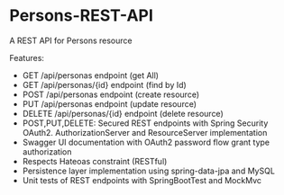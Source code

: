# Persons-REST-API
A REST API for Persons resource

Features:
- GET /api/personas endpoint (get All)
- GET /api/personas/{id} endpoint (find by Id)
- POST /api/personas endpoint (create resource)
- PUT /api/personas endpoint (update resource)
- DELETE /api/personas/{id} endpoint (delete resource)
- POST,PUT,DELETE: Secured REST endpoints with Spring Security OAuth2. AuthorizationServer and ResourceServer implementation
- Swagger UI documentation with OAuth2 password flow grant type authorization
- Respects Hateoas constraint (RESTful)
- Persistence layer implementation using spring-data-jpa and MySQL
- Unit tests of REST endpoints with SpringBootTest and MockMvc
